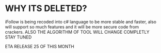 # WHY ITS DELETED?

iFollow is being recoded into c# language to be more stable and faster, also will support so much features and it will be more secure code from crackers.
ALSO THE ALGORITHM OF TOOL WILL CHANGE COMPLETLY
STAY TUNED

ETA RELEASE 25 OF THIS MONTH
